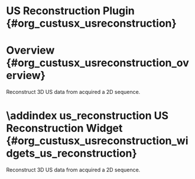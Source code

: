 US Reconstruction Plugin {#org_custusx_usreconstruction}
===================

Overview {#org_custusx_usreconstruction_overview}
========================

Reconstruct 3D US data from acquired a 2D sequence.

\addindex us_reconstruction
US Reconstruction Widget {#org_custusx_usreconstruction_widgets_us_reconstruction}
===========================================================

Reconstruct 3D US data from acquired a 2D sequence.

